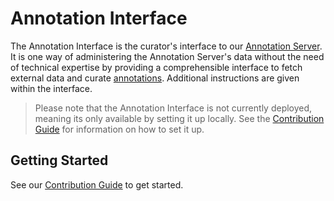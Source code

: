 # Annotation Interface

The Annotation Interface is the curator's interface to our [Annotation
Server](../annotation-server). It is one way of administering the Annotation
Server's data without the need of technical expertise by providing a
comprehensible interface to fetch external data and curate
[annotations](../docs/GLOSSARY.md). Additional instructions are given within the
interface.

> Please note that the Annotation Interface is not currently deployed, meaning
> its only available by setting it up locally. See the [Contribution
> Guide](CONTRIBUTING.md) for information on how to set it up.

## Getting Started

See our [Contribution Guide](CONTRIBUTING.md) to get started.
